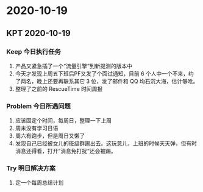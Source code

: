 # 2020-10-19

## KPT 2020-10-19

### Keep 今日执行任务
1. 产品又紧急插了一个“流量引擎”到新提测的版本中
2. 今天才发现上周五下班后PF又发了个面试通知，目前 6 个人中一个不来，约了两名，晚上还要再联系其它 3 位，发了邮件和 QQ 均石沉大海，估计够呛。
3. 整理了之前的 RescueTime 时间周报

### Problem 今日所遇问题
1. 应该固定个时间，每周日，整理一下上周
2. 周末没有学习日语
3. 周六有跑步，但是周日又懒了
4. 发现自己已经被女儿的班级群踢出去。这玩意儿，上班的时候天天弹，但有时消息还得看，打开“消息免打扰”还会被踢。

### Try 明日解决方案
1. 定一个每周总结计划
